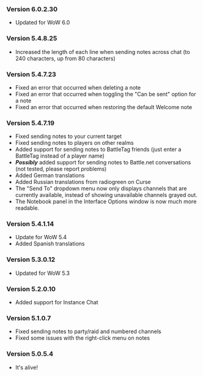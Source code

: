 ### Version 6.0.2.30

* Updated for WoW 6.0

### Version 5.4.8.25

* Increased the length of each line when sending notes across chat (to 240 characters, up from 80 characters)

### Version 5.4.7.23

* Fixed an error that occurred when deleting a note
* Fixed an error that occurred when toggling the "Can be sent" option for a note
* Fixed an error that occurred when restoring the default Welcome note

### Version 5.4.7.19

* Fixed sending notes to your current target
* Fixed sending notes to players on other realms
* Added support for sending notes to BattleTag friends (just enter a BattleTag instead of a player name)
* ***Possibly*** added support for sending notes to Battle.net conversations (not tested, please report problems)
* Added German translations
* Added Russian translations from radiogreen on Curse
* The "Send To" dropdown menu now only displays channels that are currently available, instead of showing unavailable channels grayed out.
* The Notebook panel in the Interface Options window is now much more readable.

### Version 5.4.1.14

* Update for WoW 5.4
* Added Spanish translations

### Version 5.3.0.12

* Updated for WoW 5.3

### Version 5.2.0.10

* Added support for Instance Chat

### Version 5.1.0.7

* Fixed sending notes to party/raid and numbered channels
* Fixed some issues with the right-click menu on notes

### Version 5.0.5.4

* It's alive!
